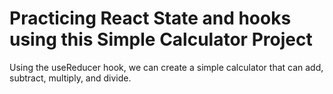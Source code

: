 # Practicing React State and hooks using this Simple Calculator Project


Using the useReducer hook, we can create a simple calculator that can add, subtract, multiply, and divide.